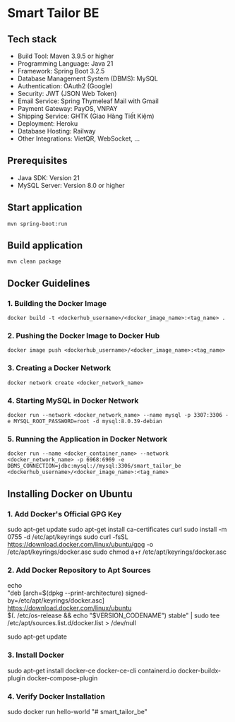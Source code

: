 # Smart Tailor BE

## Tech stack
* Build Tool: Maven 3.9.5 or higher
* Programming Language: Java 21
* Framework: Spring Boot 3.2.5
* Database Management System (DBMS): MySQL
* Authentication: OAuth2 (Google)
* Security: JWT (JSON Web Token)
* Email Service: Spring Thymeleaf Mail with Gmail
* Payment Gateway: PayOS, VNPAY
* Shipping Service: GHTK (Giao Hàng Tiết Kiệm)
* Deployment: Heroku
* Database Hosting: Railway
* Other Integrations: VietQR, WebSocket, ...

## Prerequisites
* Java SDK: Version 21
* MySQL Server: Version 8.0 or higher

## Start application
`mvn spring-boot:run`

## Build application
`mvn clean package`

## Docker Guidelines
### 1. Building the Docker Image
`docker build -t <dockerhub_username>/<docker_image_name>:<tag_name> .`

### 2. Pushing the Docker Image to Docker Hub
`docker image push <dockerhub_username>/<docker_image_name>:<tag_name>`

### 3. Creating a Docker Network
`docker network create <docker_network_name>`

### 4. Starting MySQL in Docker Network
`docker run --network <docker_network_name> --name mysql -p 3307:3306 -e MYSQL_ROOT_PASSWORD=root -d mysql:8.0.39-debian`

### 5. Running the Application in Docker Network
`docker run --name <docker_container_name> --network <docker_network_name> -p 6968:6969 -e DBMS_CONNECTION=jdbc:mysql://mysql:3306/smart_tailor_be <dockerhub_username>/<docker_image_name>:<tag_name>`

## Installing Docker on Ubuntu

### 1. Add Docker's Official GPG Key
sudo apt-get update
sudo apt-get install ca-certificates curl
sudo install -m 0755 -d /etc/apt/keyrings
sudo curl -fsSL https://download.docker.com/linux/ubuntu/gpg -o /etc/apt/keyrings/docker.asc
sudo chmod a+r /etc/apt/keyrings/docker.asc

### 2. Add Docker Repository to Apt Sources
echo \
"deb [arch=$(dpkg --print-architecture) signed-by=/etc/apt/keyrings/docker.asc] https://download.docker.com/linux/ubuntu \
$(. /etc/os-release && echo "$VERSION_CODENAME") stable" | sudo tee /etc/apt/sources.list.d/docker.list > /dev/null

sudo apt-get update

### 3. Install Docker
sudo apt-get install docker-ce docker-ce-cli containerd.io docker-buildx-plugin docker-compose-plugin

### 4. Verify Docker Installation
sudo docker run hello-world
"# smart_tailor_be" 
